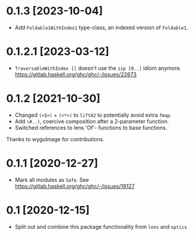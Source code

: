# 0.1.3 [2023-10-04]

- Add `Foldable1WithIndex1` type-class, an indexed version of `Foldable1`.

# 0.1.2.1 [2023-03-12]

- `TraversableWithIndex []` doesn't use the `zip [0..]` idiom anymore.
  https://gitlab.haskell.org/ghc/ghc/-/issues/22673

# 0.1.2 [2021-10-30]

- Changed `(<$>)` + `(<*>)` to `liftA2` to potentially avoid extra `fmap`.
- Add `(#..)`, coercive composition after a 2-parameter function.
- Switched references to lens 'Of'- functions to base functions.

Thanks to wygulmage for contributions.

# 0.1.1 [2020-12-27]

- Mark all modules as `Safe`.
  See https://gitlab.haskell.org/ghc/ghc/-/issues/19127

# 0.1 [2020-12-15]

- Split out and combine this package functionality from `lens` and `optics`
